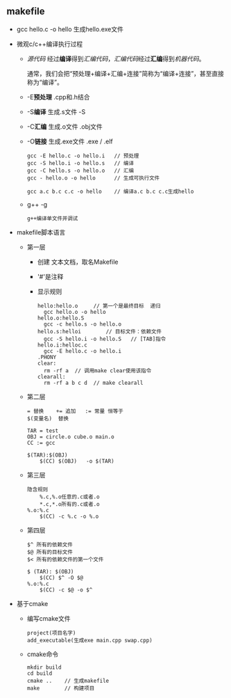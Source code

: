 ## makefile

- gcc hello.c -o hello	生成hello.exe文件

- 微观c/c++编译执行过程

  - *源代码* 经过**编译**得到*汇编代码*，*汇编代码*经过**汇编**得到*机器代码*。

    通常，我们会把“预处理+编译+汇编+连接”简称为“编译+连接”，甚至直接称为“编译”。

  - -E**预处理**   .cpp和.h结合              

  - -S**编译**       生成.s文件   -S

  - -C**汇编**       生成.o文件  .obj文件

  - -O**链接**       生成.exe文件   .exe / .elf

    ```
    gcc -E hello.c -o hello.i	// 预处理
    gcc -S hello.i -o hello.s	// 编译
    gcc -C hello.s -o hello.o	// 汇编
    gcc - hello.o -o hello		// 生成可执行文件
    
    gcc a.c b.c c.c -o hello  	// 编译a.c b.c c.c生成hello 
    ```

  - g++ -g

    ```
    g++编译单文件并调试
    ```

- makefile脚本语言

  - 第一层

    - 创建 文本文档，取名Makefile

    - '#'是注释

    - 显示规则

      ```
      hello:hello.o		// 第一个是最终目标  递归
      	gcc hello.o -o hello
      hello.o:hello.S
      	gcc -c hello.s -o hello.o
      hello.s:helloi		// 目标文件：依赖文件
      	gcc -S hello.i -o hello.S	// [TAB]指令
      hello.i:helloc.c
      	gcc -E hello.c -o hello.i
      .PHONY
      clear:
      	rm -rf a  // 调用make clear使用该指令
      clearall:
      	rm -rf a b c d	// make clearall
      ```

  - 第二层

    ```
    = 替换 	+= 追加	:= 常量 恒等于
    $(变量名)	替换
    
    TAR = test
    OBJ = circle.o cube.o main.o
    CC := gcc
    
    $(TAR):$(OBJ)
    	$(CC) $(OBJ)   -o $(TAR)
    ```

  - 第三层

    ```
    隐含规则 
    	%.c,%.o任意的.c或者.o
    	*.c,*.o所有的.c或者.o
    %.o:%.c
    	$(CC) -c %.c -o %.o
    ```

  - 第四层

    ```
    $^ 所有的依赖文件
    $@ 所有的目标文件
    $< 所有的依赖文件的第一个文件
    
    $ (TAR): $(OBJ)
    	$(CC) $^ -O $@
    %.o:%.c
    	$(CC) -c $@ -o $^ 
    ```

- 基于cmake

  - 编写cmake文件

    ```(
    project(项目名字)
    add_executable(生成exe main.cpp swap.cpp)
    ```

  - cmake命令

    ```
    mkdir build
    cd build
    cmake ..	// 生成makefile
    make		// 构建项目
    ```

    





